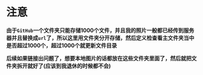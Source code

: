 # 注意

**由于`GitHub`一个文件夹只能存储1000个文件，并且我的照片一般都已经传到服务器并且替换成`url`了，所以这里用文件夹分开存储，然后定义检查看主文件夹当中是否超过1000个，超过1000个就更新文件目录**

**后续如果链接出问题了，想要本地图片的话都放在这些文件夹里面了，然后就把文件夹拆开就好了(应该到我退休的时候都不会)**

